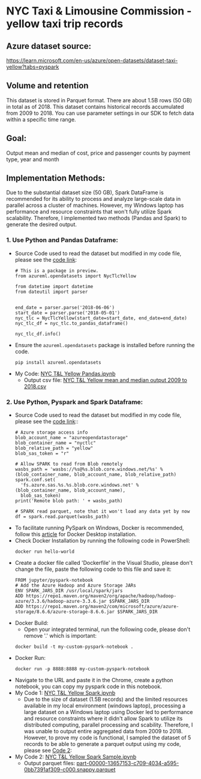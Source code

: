 # NYC Taxi & Limousine Commission - yellow taxi trip records

## Azure dataset source:
https://learn.microsoft.com/en-us/azure/open-datasets/dataset-taxi-yellow?tabs=pyspark

## Volume and retention
This dataset is stored in Parquet format. There are about 1.5B rows (50 GB) in total as of 2018.
This dataset contains historical records accumulated from 2009 to 2018. You can use parameter settings in our SDK to fetch data within a specific time range.

## Goal:
Output mean and median of cost, price and passenger counts by payment type, year and month

## Implementation Methods:
Due to the substantial dataset size (50 GB), Spark DataFrame is recommended for its ability to process and analyze large-scale data in parallel across a cluster of machines. However, my Windows laptop has performance and resource constraints that won't fully utilize Spark scalability. Therefore, I implemented two methods (Pandas and Spark) to generate the desired output.

### 1. Use Python and Pandas Dataframe:
* Source Code used to read the dataset but modified in my code file, please see the [code link](https://learn.microsoft.com/en-us/azure/open-datasets/dataset-taxi-yellow?tabs=pyspark):
  ```
  # This is a package in preview.
  from azureml.opendatasets import NycTlcYellow
  
  from datetime import datetime
  from dateutil import parser
  
  
  end_date = parser.parse('2018-06-06')
  start_date = parser.parse('2018-05-01')
  nyc_tlc = NycTlcYellow(start_date=start_date, end_date=end_date)
  nyc_tlc_df = nyc_tlc.to_pandas_dataframe()
  
  nyc_tlc_df.info()
  ```
* Ensure the `azureml.opendatasets` package is installed before running the code.
  ```
  pip install azureml.opendatasets
  ```
* My Code: [NYC T&L Yellow Pandas.ipynb](https://github.com/slhcyl/NYC-Yellow-Taxi-and-Limousine-dataset/blob/main/NYC%20T%26L%20Yellow%20Pandas.ipynb)
  * Output csv file:
    [NYC T&L Yellow mean and median output 2009 to 2018.csv](https://github.com/slhcyl/NYC-Yellow-Taxi-and-Limousine-dataset/blob/main/NYC%20T%26L%20Yellow%20mean%20and%20median%20output%202009%20to%202018.csv)

### 2. Use Python, Pyspark and Spark Dataframe:
* Source Code used to read the dataset but modified in my code file, please see the [code link](https://learn.microsoft.com/en-us/azure/open-datasets/dataset-taxi-yellow?tabs=pyspark)::
  ```
  # Azure storage access info
  blob_account_name = "azureopendatastorage"
  blob_container_name = "nyctlc"
  blob_relative_path = "yellow"
  blob_sas_token = "r"
  
  # Allow SPARK to read from Blob remotely
  wasbs_path = 'wasbs://%s@%s.blob.core.windows.net/%s' % (blob_container_name, blob_account_name, blob_relative_path)
  spark.conf.set(
    'fs.azure.sas.%s.%s.blob.core.windows.net' % (blob_container_name, blob_account_name),
    blob_sas_token)
  print('Remote blob path: ' + wasbs_path)
  
  # SPARK read parquet, note that it won't load any data yet by now
  df = spark.read.parquet(wasbs_path)
  ```
* To facilitate running PySpark on Windows, Docker is recommended, follow this [article](https://towardsdatascience.com/apache-spark-on-windows-a-docker-approach-4dd05d8a7147) for Docker Desktop installation.
* Check Docker Installation by running the following code in PowerShell:
  ```
  docker run hello-world
  ```
* Create a docker file called 'Dockerfile' in the Visual Studio, please don't change the file, paste the following code to this file and save it:
  ```
  FROM jupyter/pyspark-notebook
  # Add the Azure Hadoop and Azure Storage JARs
  ENV SPARK_JARS_DIR /usr/local/spark/jars
  ADD https://repo1.maven.org/maven2/org/apache/hadoop/hadoop-azure/3.3.6/hadoop-azure-3.3.6.jar $SPARK_JARS_DIR
  ADD https://repo1.maven.org/maven2/com/microsoft/azure/azure-storage/8.6.6/azure-storage-8.6.6.jar $SPARK_JARS_DIR
  ```
* Docker Build:
  * Open your integrated terminal, run the following code, please don't remove '.' which is important:
  ```
  docker build -t my-custom-pyspark-notebook .
  ```
* Docker Run:
  ```
  docker run -p 8888:8888 my-custom-pyspark-notebook
  ```
* Navigate to the URL and paste it in the Chrome, create a python notebook, you can copy my pyspark code in this notebook.
* My Code 1: [NYC T&L Yellow Spark.ipynb](https://github.com/slhcyl/NYC-Yellow-Taxi-and-Limousine-dataset/blob/main/NYC%20T%26L%20Yellow%20Spark.ipynb)
  * Due to the size of dataset (1.5B records) and the limited resources available in my local environment (windows laptop), processing a large dataset on a Windows laptop using Docker led to performance and resource constraints where it didn't allow Spark to utilize its distributed computing, parallel processing and scability. Therefore, I was unable to output entire aggregated data from 2009 to 2018. However, to prove my code is functional, I sampled the dataset of 5 records to be able to generate a parquet output using my code, please see [Code 2](https://github.com/slhcyl/NYC-Yellow-Taxi-and-Limousine-dataset/blob/main/NYC%20T%26L%20Yellow%20Spark%20Sample.ipynb):
* My Code 2: [NYC T&L Yellow Spark Sample.ipynb](https://github.com/slhcyl/NYC-Yellow-Taxi-and-Limousine-dataset/blob/main/NYC%20T%26L%20Yellow%20Spark%20Sample.ipynb)
  * Output parquet files:
    [part-00000-13657153-c709-4034-a595-0bb7391af309-c000.snappy.parquet](https://github.com/slhcyl/NYC-Yellow-Taxi-and-Limousine-dataset/blob/main/part-00000-13657153-c709-4034-a595-0bb7391af309-c000.snappy.parquet)

